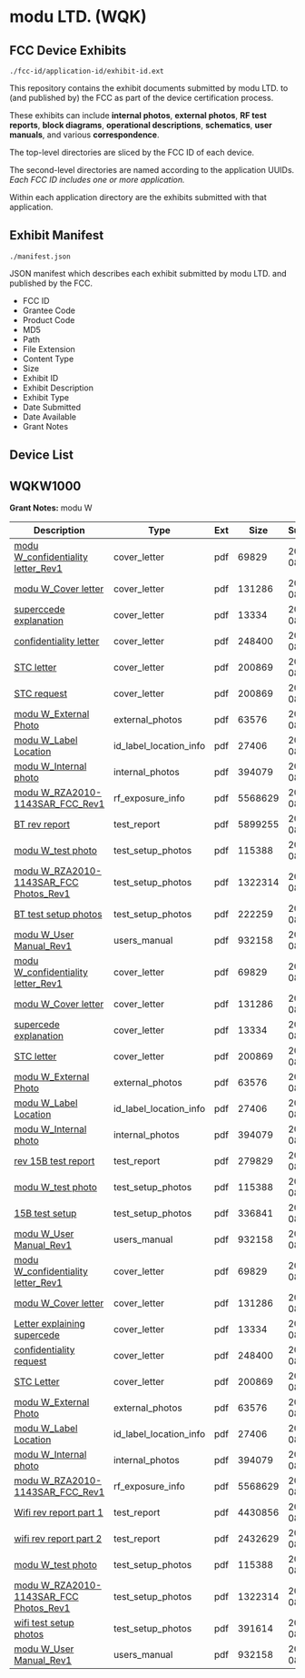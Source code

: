 # modu LTD. (WQK)
## FCC Device Exhibits

```
./fcc-id/application-id/exhibit-id.ext
```

This repository contains the exhibit documents submitted by modu LTD. to (and published by) the FCC as part of the device certification process.

These exhibits can include **internal photos**, **external photos**, **RF test reports**, **block diagrams**, **operational descriptions**, **schematics**, **user manuals**, and various **correspondence**.

The top-level directories are sliced by the FCC ID of each device.

The second-level directories are named according to the application UUIDs. *Each FCC ID includes one or more application.*

Within each application directory are the exhibits submitted with that application. 

## Exhibit Manifest

```
./manifest.json
```

JSON manifest which describes each exhibit submitted by modu LTD. and published by the FCC.

- FCC ID
- Grantee Code
- Product Code
- MD5
- Path
- File Extension
- Content Type
- Size
- Exhibit ID
- Exhibit Description
- Exhibit Type
- Date Submitted
- Date Available
- Grant Notes

## Device List
## WQKW1000
**Grant Notes:** modu W

| Description | Type | Ext | Size | Submitted | Available |
| ----------- | ---- | --- | ---- | --------- | --------- |
| [modu W_confidentiality letter_Rev1](WQKW1000/6f0e9a0b031d08f6c0171452257e5b34/1326729.pdf) | cover_letter | pdf | 69829 | 2010-08-14 | 2010-08-16 |
| [modu W_Cover letter](WQKW1000/6f0e9a0b031d08f6c0171452257e5b34/1326730.pdf) | cover_letter | pdf | 131286 | 2010-08-14 | 2010-08-16 |
| [superccede explanation](WQKW1000/6f0e9a0b031d08f6c0171452257e5b34/1330430.pdf) | cover_letter | pdf | 13334 | 2010-08-21 | 2010-08-16 |
| [confidentiality letter](WQKW1000/6f0e9a0b031d08f6c0171452257e5b34/1330440.pdf) | cover_letter | pdf | 248400 | 2010-08-21 | 2010-08-16 |
| [STC letter](WQKW1000/6f0e9a0b031d08f6c0171452257e5b34/1330431.pdf) | cover_letter | pdf | 200869 | 2010-08-22 | 2010-08-16 |
| [STC request](WQKW1000/6f0e9a0b031d08f6c0171452257e5b34/1330431.pdf) | cover_letter | pdf | 200869 | 2010-08-22 | 2010-08-16 |
| [modu W_External Photo](WQKW1000/6f0e9a0b031d08f6c0171452257e5b34/1326728.pdf) | external_photos | pdf | 63576 | 2010-08-14 | 2011-02-11 |
| [modu W_Label Location](WQKW1000/6f0e9a0b031d08f6c0171452257e5b34/1326726.pdf) | id_label_location_info | pdf | 27406 | 2010-08-14 | 2010-08-16 |
| [modu W_Internal photo](WQKW1000/6f0e9a0b031d08f6c0171452257e5b34/1326727.pdf) | internal_photos | pdf | 394079 | 2010-08-14 | 2011-02-11 |
| [modu W_RZA2010-1143SAR_FCC_Rev1](WQKW1000/6f0e9a0b031d08f6c0171452257e5b34/1326738.pdf) | rf_exposure_info | pdf | 5568629 | 2010-08-14 | 2010-08-16 |
| [BT rev report](WQKW1000/6f0e9a0b031d08f6c0171452257e5b34/1330451.pdf) | test_report | pdf | 5899255 | 2010-08-21 | 2010-08-16 |
| [modu W_test photo](WQKW1000/6f0e9a0b031d08f6c0171452257e5b34/1326719.pdf) | test_setup_photos | pdf | 115388 | 2010-08-14 | 2011-02-11 |
| [modu W_RZA2010-1143SAR_FCC Photos_Rev1](WQKW1000/6f0e9a0b031d08f6c0171452257e5b34/1326737.pdf) | test_setup_photos | pdf | 1322314 | 2010-08-14 | 2011-02-11 |
| [BT test setup photos](WQKW1000/6f0e9a0b031d08f6c0171452257e5b34/1330455.pdf) | test_setup_photos | pdf | 222259 | 2010-08-21 | 2011-02-11 |
| [modu W_User Manual_Rev1](WQKW1000/6f0e9a0b031d08f6c0171452257e5b34/1326718.pdf) | users_manual | pdf | 932158 | 2010-08-14 | 2011-02-11 |
| [modu W_confidentiality letter_Rev1](WQKW1000/67113dc9b2f44562733a667482abd7ee/1326729.pdf) | cover_letter | pdf | 69829 | 2010-08-14 | 2010-08-16 |
| [modu W_Cover letter](WQKW1000/67113dc9b2f44562733a667482abd7ee/1326730.pdf) | cover_letter | pdf | 131286 | 2010-08-14 | 2010-08-16 |
| [supercede explanation](WQKW1000/67113dc9b2f44562733a667482abd7ee/1330430.pdf) | cover_letter | pdf | 13334 | 2010-08-21 | 2010-08-16 |
| [STC letter](WQKW1000/67113dc9b2f44562733a667482abd7ee/1330431.pdf) | cover_letter | pdf | 200869 | 2010-08-21 | 2010-08-16 |
| [modu W_External Photo](WQKW1000/67113dc9b2f44562733a667482abd7ee/1326728.pdf) | external_photos | pdf | 63576 | 2010-08-14 | 2011-02-11 |
| [modu W_Label Location](WQKW1000/67113dc9b2f44562733a667482abd7ee/1326726.pdf) | id_label_location_info | pdf | 27406 | 2010-08-14 | 2010-08-16 |
| [modu W_Internal photo](WQKW1000/67113dc9b2f44562733a667482abd7ee/1326727.pdf) | internal_photos | pdf | 394079 | 2010-08-14 | 2011-02-11 |
| [rev 15B test report](WQKW1000/67113dc9b2f44562733a667482abd7ee/1330432.pdf) | test_report | pdf | 279829 | 2010-08-21 | 2010-08-16 |
| [modu W_test photo](WQKW1000/67113dc9b2f44562733a667482abd7ee/1326719.pdf) | test_setup_photos | pdf | 115388 | 2010-08-14 | 2011-02-11 |
| [15B test setup](WQKW1000/67113dc9b2f44562733a667482abd7ee/1330436.pdf) | test_setup_photos | pdf | 336841 | 2010-08-21 | 2011-02-11 |
| [modu W_User Manual_Rev1](WQKW1000/67113dc9b2f44562733a667482abd7ee/1326718.pdf) | users_manual | pdf | 932158 | 2010-08-14 | 2011-02-11 |
| [modu W_confidentiality letter_Rev1](WQKW1000/fac9855b927a2beb375a63cbe47cf61d/1326729.pdf) | cover_letter | pdf | 69829 | 2010-08-14 | 2010-08-16 |
| [modu W_Cover letter](WQKW1000/fac9855b927a2beb375a63cbe47cf61d/1326730.pdf) | cover_letter | pdf | 131286 | 2010-08-14 | 2010-08-16 |
| [Letter explaining supercede](WQKW1000/fac9855b927a2beb375a63cbe47cf61d/1330430.pdf) | cover_letter | pdf | 13334 | 2010-08-21 | 2010-08-16 |
| [confidentiality request](WQKW1000/fac9855b927a2beb375a63cbe47cf61d/1330440.pdf) | cover_letter | pdf | 248400 | 2010-08-21 | 2010-08-16 |
| [STC  Letter](WQKW1000/fac9855b927a2beb375a63cbe47cf61d/1330431.pdf) | cover_letter | pdf | 200869 | 2010-08-21 | 2010-08-16 |
| [modu W_External Photo](WQKW1000/fac9855b927a2beb375a63cbe47cf61d/1326728.pdf) | external_photos | pdf | 63576 | 2010-08-14 | 2011-02-11 |
| [modu W_Label Location](WQKW1000/fac9855b927a2beb375a63cbe47cf61d/1326726.pdf) | id_label_location_info | pdf | 27406 | 2010-08-14 | 2010-08-16 |
| [modu W_Internal photo](WQKW1000/fac9855b927a2beb375a63cbe47cf61d/1326727.pdf) | internal_photos | pdf | 394079 | 2010-08-14 | 2011-02-11 |
| [modu W_RZA2010-1143SAR_FCC_Rev1](WQKW1000/fac9855b927a2beb375a63cbe47cf61d/1326738.pdf) | rf_exposure_info | pdf | 5568629 | 2010-08-14 | 2010-08-16 |
| [Wifi rev report part 1](WQKW1000/fac9855b927a2beb375a63cbe47cf61d/1330443.pdf) | test_report | pdf | 4430856 | 2010-08-21 | 2010-08-16 |
| [wifi rev report part 2](WQKW1000/fac9855b927a2beb375a63cbe47cf61d/1330444.pdf) | test_report | pdf | 2432629 | 2010-08-21 | 2010-08-16 |
| [modu W_test photo](WQKW1000/fac9855b927a2beb375a63cbe47cf61d/1326719.pdf) | test_setup_photos | pdf | 115388 | 2010-08-14 | 2011-02-11 |
| [modu W_RZA2010-1143SAR_FCC Photos_Rev1](WQKW1000/fac9855b927a2beb375a63cbe47cf61d/1326737.pdf) | test_setup_photos | pdf | 1322314 | 2010-08-14 | 2011-02-11 |
| [wifi test setup photos](WQKW1000/fac9855b927a2beb375a63cbe47cf61d/1330447.pdf) | test_setup_photos | pdf | 391614 | 2010-08-21 | 2011-02-11 |
| [modu W_User Manual_Rev1](WQKW1000/fac9855b927a2beb375a63cbe47cf61d/1326718.pdf) | users_manual | pdf | 932158 | 2010-08-14 | 2011-02-11 |

